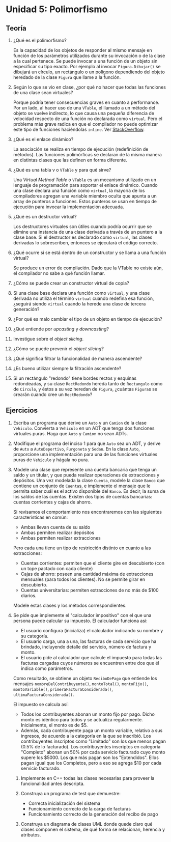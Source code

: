 # Unidad 5: Polimorfismo

## Teoría

1. ¿Qué es el polimorfismo?

    Es la capacidad de los objetos de responder al mismo mensaje en función
    de los parámetros utilizados durante su invocación o de la clase a la cual
    pertenece. Se puede invocar a una función de un objeto sin especificar su 
    tipo exacto. Por ejemplo al invocar `Figura.Dibujar()` se dibujará un
    círculo, un rectángulo o un polígono dependiendo del objeto heredado de
    la clase `Figura` que llame a la función.

2. Según lo que se vio en clase, ¿por qué no hacer que todas las
   funciones de una clase sean virtuales?

   Porque podría tener consecuencias graves en cuanto a performance. Por un
   lado, al hacer uso de una `VTable`, el llamado a un método del objeto se
   vuelve indirecto, lo que causa una pequeña diferencia de velocidad respecto
   de una función no declarada como `virtual`. Pero el problema más grave 
   radica en que el compilador no puede optimizar este tipo de funciones
   haciéndolas `inline`. Ver [StackOverflow](https://stackoverflow.com/questions/292124/is-there-any-reason-not-to-make-a-member-function-virtual).

3. ¿Qué es el enlace dinámico?

   La asociación se realiza en tiempo de ejecución (redefinición de métodos).
   Las funciones polimórficas se declaran de la misma manera en distintas 
   clases que las definen en forma diferente.

4. ¿Qué es una tabla v o `VTable` y para qué sirve?

   Una _Virtual Method Table_ o `VTable` es un mecanismo utilizado en un
   lenguaje de programación para soportar el enlace dinámico. Cuando una clase
   declara una función como `virtual`, la mayoría de los compiladores agregan
   una variable miembro oculta que apunta a un array de punteros a funciones.
   Estos punteros se usan en tiempo de ejecución para invocar la implementación
   adecuada.

5. ¿Qué es un destructor virtual?

   Los destructores virtuales son útiles cuando podría ocurrir que se elimine
   una instancia de una clase derivada a través de un puntero a la clase base.
   Si el destructor es declarado como `virtual`, las clases derivadas lo
   sobrescriben, entonces se ejecutará el código correcto.

6. ¿Qué ocurre si se está dentro de un constructor y se llama a una
   función virtual?

   Se produce un error de compilación. Dado que la VTable no existe aún, el
   compilador no sabe a qué función llamar.

7. ¿Cómo se puede crear un constructor virtual de copia?

8. Si una clase base declara una función como `virtual`, y una clase
   derivada no utiliza el término `virtual` cuando redefina esa función,
   ¿seguirá siendo `virtual` cuando la herede una clase de tercera
   generación?

9. ¿Por qué es malo cambiar el tipo de un objeto en tiempo de ejecución?

10. ¿Qué entiende por _upcasting_ y _downcasting_?

11. Investigue sobre el _object slicing_.

12. ¿Cómo se puede prevenir el _object slicing_?

13. ¿Qué significa filtrar la funcionalidad de manera ascendente?

14. ¿Es bueno utilizar siempre la filtración ascendente?

15. Si un rectángulo "redondo" tiene bordes rectos y esquinas
    redondeadas, y su clase `RectRedondo` hereda tanto de `Rectangulo` como
    de `Circulo`, y éstos a su vez heredan de `Figura`, ¿cuántas `Figura`s
    se crearán cuando cree un `RectRedondo`?

## Ejercicios

1.  Escriba un programa que derive un `Auto` y un `Camion` de la clase
    `Vehiculo`. Convierta a `Vehiculo` en un ADT que tenga dos funciones
    virtuales puras. Haga que `Auto` y `Camion` no sean ADTs.

2.  Modifique el programa del inciso 1 para que `Auto` sea un ADT, y
    derive de `Auto` a `AutoDeportivo`, `Furgoneta` y `Sedan`. En la clase
    `Auto`, proporcione una implementación para una de las funciones
    virtuales puras de `Vehiculo` y hágala no pura.

3.  Modele una clase que represente una cuenta bancaria que tenga un
    saldo y un titular, y que pueda realizar operaciones de extracciones y
    depósitos. Una vez modelada la clase `Cuenta`, modele la clase `Banco`
    que contiene un conjunto de `Cuenta`s, e implemente el mensaje que
    le permita saber cuál es el activo disponible del `Banco`. Es decir, la
    suma de los saldos de las cuentas. Existen dos tipos de cuentas
    bancarias: cuentas corrientes y cajas de ahorro.

    Si revisamos el comportamiento nos encontraremos con las siguientes
    características en común:

    - Ambas llevan cuenta de su saldo
    - Ambas permiten realizar depósitos
    - Ambas permiten realizar extracciones

    Pero cada una tiene un tipo de restricción distinto en cuanto a las
    extracciones:

    - Cuentas corrientes: permiten que el cliente gire en descubierto (con
      un tope pactado con cada cliente)
    - Cajas de ahorro: poseen una cantidad máxima de extracciones mensuales
      (para todos los clientes). No se permite girar en descubierto.
    - Cuentas universitarias: permiten extracciones de no más de $100
      diarios.

    Modele estas clases y los métodos correspondientes.

4.  Se pide que implemente el "calculador impositivo" con el que una
    persona puede calcular su impuesto. El calculador funciona así:

    - El usuario configura (inicializa) el calculador indicando su
      nombre y su categoría.
    - El usuario carga, una a una, las facturas de cada servicio que ha
      brindado, incluyendo detalle del servicio, número de factura y
      monto.
    - El usuario pide al calculador que calcule el impuesto para todas
      las facturas cargadas cuyos números se encuentren entre dos que él
      indica como parámetros.

    Como resultado, se obtiene un objeto `ReciboDePago` que entiende los
    mensajes `nombreDelContribuyente()`, `montoTotal()`, `montoFijo()`,
    `montoVariable()`, `primeraFacturaConsiderada()`,
    `ultimaFacturaConsiderada()`.

    El impuesto se calcula así:

    - Todos los contribuyentes abonan un monto fijo por pago. Dicho
      monto es idéntico para todos y se actualiza regularmente.
      Inicialmente, el monto es de $5.
    - Además, cada contribuyente paga un monto variable, relativo
      a sus ingresos, de acuerdo a la categoría en la que se
      inscribió. Los contribuyentes inscriptos como "Limitado" son
      los que menos pagan (0.5% de lo facturado). Los contribuyentes
      inscriptos en categoría "Completo" abonan un 50% por cada
      servicio facturado cuyo monto supere los $5000. Los que más
      pagan son los "Extendidos". Ellos pagan igual que los Completos,
      pero a eso se agrega $10 por cada servicio facturado.

    1. Implemente en C++ todas las clases necesarias para proveer la
       funcionalidad antes descripta.

    2. Construya un programa de test que demuestre:

       - Correcta inicialización del sistema
       - Funcionamiento correcto de la carga de facturas
       - Funcionamiento correcto de la generación del recibo de pago

    3. Construya un diagrama de clases UML donde quede claro qué clases
       componen el sistema, de qué forma se relacionan, herencia y
       atributos.
